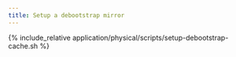```yaml
---
title: Setup a debootstrap mirror
---
```


{% include_relative application/physical/scripts/setup-debootstrap-cache.sh %}